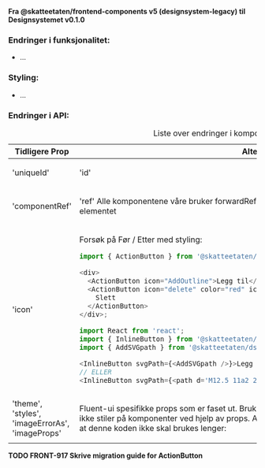 **Fra @skatteetaten/frontend-components v5 (designsystem-legacy) til Designsystemet v0.1.0**

### Endringer i funksjonalitet:

- ...

### Styling:

- ...

### Endringer i API:

<!--For full API-dokumentasjon, vennligst se på [InlineButton komponent](https://breakdance.github.io/breakdance/) på dokumentasjonssiden til designsystemet.
( //TODO FRONT-917 Lenke til EPI dok)-->

<div className="migration-tabell">
<table>
<caption>Liste over endringer i komponent-api'et</caption>
<thead><tr><th>Tidligere Prop</th><th>Alternativ</th></tr></thead>
<tbody>
<tr>
<td>'uniqueId'</td>
<td>

'id'

</td>
</tr>
<tr>
<td>'componentRef'</td>
<td>

'ref'
Alle komponentene våre bruker forwardRef. For komponent sendes ref til &lt;button&gt;-elementet

</td>
</tr>
<tr>
<td>'icon'</td>
<td>

Forsøk på Før / Etter med styling:

<div class='somethingrandom'>

```javascript static
import { ActionButton } from '@skatteetaten/frontend-components/ActionButton';

<div>
  <ActionButton icon="AddOutline">Legg til</ActionButton>
  <ActionButton icon="delete" color="red" iconAfter={true}>
    Slett
  </ActionButton>
</div>;
```

</div>

```js static
import React from 'react';
import { InlineButton } from '@skatteetaten/ds-buttons';
import { AddSVGpath } from '@skatteetaten/ds-icons';

<InlineButton svgPath={<AddSVGpath />}>Legg til</InlineButton>
// ELLER
<InlineButton svgPath={<path d='M12.5 11a2 2 0 1 0-.09 3.998A' />}>Legg til</InlineButton>
```

</td>
</tr>

<tr>
<td>'theme', 'styles', 'imageErrorAs', 'imageProps'</td>
<td>

Fluent-ui spesifikke props som er faset ut. Bruk className for å tilpasse komponenten.
Vi setter ikke stiler på komponenter ved hjelp av props. All definisjon av stil skal settes via className.
Dvs at denne koden ikke skal brukes lenger:

</td>
</tr>
</tbody>
</table>
</div>

**TODO FRONT-917 Skrive migration guide for ActionButton**
